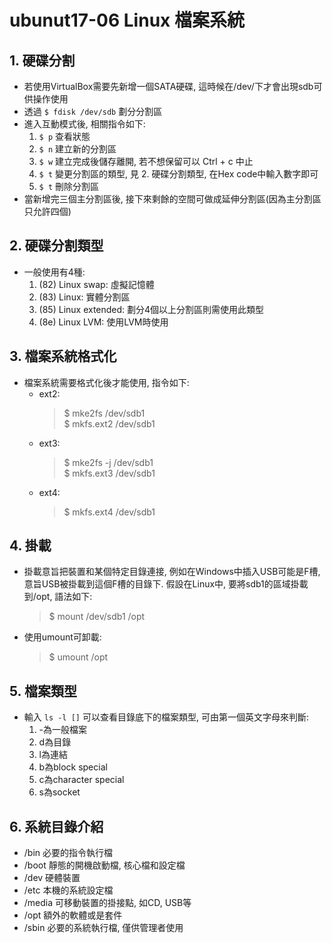 # ubunut17-06 Linux 檔案系統
## 1. 硬碟分割
* 若使用VirtualBox需要先新增一個SATA硬碟, 這時候在/dev/下才會出現sdb可供操作使用
* 透過 `$ fdisk /dev/sdb` 劃分分割區
* 進入互動模式後, 相關指令如下:
    1. `$ p` 查看狀態
    1. `$ n` 建立新的分割區
    1. `$ w` 建立完成後儲存離開, 若不想保留可以 Ctrl + c 中止
    1. `$ t` 變更分割區的類型, 見 2. 硬碟分割類型, 在Hex code中輸入數字即可
    1. `$ t` 刪除分割區
* 當新增完三個主分割區後, 接下來剩餘的空間可做成延伸分割區(因為主分割區只允許四個)


## 2. 硬碟分割類型
* 一般使用有4種: 
    1. (82) Linux swap: 虛擬記憶體
    1. (83) Linux: 實體分割區
    1. (85) Linux extended: 劃分4個以上分割區則需使用此類型
    1. (8e) Linux LVM: 使用LVM時使用

## 3. 檔案系統格式化
* 檔案系統需要格式化後才能使用, 指令如下:
    * ext2: 
        >$ mke2fs /dev/sdb1  
        $ mkfs.ext2 /dev/sdb1
    * ext3:
        >$ mke2fs -j /dev/sdb1  
        $ mkfs.ext3 /dev/sdb1
    * ext4:
        >$ mkfs.ext4 /dev/sdb1

## 4. 掛載
* 掛載意旨把裝置和某個特定目錄連接, 例如在Windows中插入USB可能是F槽,  
意旨USB被掛載到這個F槽的目錄下. 假設在Linux中, 要將sdb1的區域掛載到/opt, 語法如下:
    >$ mount /dev/sdb1 /opt
* 使用umount可卸載:
    >$ umount /opt

## 5. 檔案類型
* 輸入 `ls -l []` 可以查看目錄底下的檔案類型, 可由第一個英文字母來判斷:
    1. -為一般檔案
    1. d為目錄
    1. l為連結
    1. b為block special
    1. c為character special
    1. s為socket

## 6. 系統目錄介紹
* /bin 必要的指令執行檔
* /boot 靜態的開機啟動檔, 核心檔和設定檔
* /dev 硬體裝置
* /etc 本機的系統設定檔
* /media 可移動裝置的掛接點, 如CD, USB等
* /opt 額外的軟體或是套件
* /sbin 必要的系統執行檔, 僅供管理者使用

